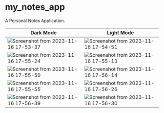 # my_notes_app

A Personal Notes Application.

| Dark Mode                                                                                                                              | Light Mode                          |
| -------------------------------------------------------------------------------------------------------------------------------------- | --------------------------------------------------------------------------------------------------------------------------------------- |
| ![Screenshot from 2023-11-16 17-53-37](https://github.com/rahulbarna00/Notes_app/assets/97344601/7a7b20bf-6370-4721-8f23-64de70a27606) | ![Screenshot from 2023-11-16 17-54-51](https://github.com/rahulbarna00/Notes_app/assets/97344601/39ad9f3d-e555-457a-9430-e728dfa6e9e5) |
| ![Screenshot from 2023-11-16 17-55-24](https://github.com/rahulbarna00/Notes_app/assets/97344601/5757c858-6e4b-4cde-b67c-9061f5282a82) | ![Screenshot from 2023-11-16 17-55-13](https://github.com/rahulbarna00/Notes_app/assets/97344601/0880e1d5-10b7-405b-8785-4c8b22af0eab) |
| ![Screenshot from 2023-11-16 17-55-50](https://github.com/rahulbarna00/Notes_app/assets/97344601/b5c31ee2-9f8a-4410-9005-f9520bef8c58) | ![Screenshot from 2023-11-16 17-56-14](https://github.com/rahulbarna00/Notes_app/assets/97344601/2a87e3a5-96bd-4e55-940d-44cd09448327) |
| ![Screenshot from 2023-11-16 17-55-55](https://github.com/rahulbarna00/Notes_app/assets/97344601/c148c124-a72f-4090-8a73-f4dc7e45a38e) | ![Screenshot from 2023-11-16 17-56-26](https://github.com/rahulbarna00/Notes_app/assets/97344601/44dcc97f-41c8-4129-a106-c99c9b1b9128) |
| ![Screenshot from 2023-11-16 17-56-39](https://github.com/rahulbarna00/Notes_app/assets/97344601/8150fb51-bcea-43be-a9a2-1629bf36b4d2) | ![Screenshot from 2023-11-16 17-56-30](https://github.com/rahulbarna00/Notes_app/assets/97344601/387ea78a-2a4e-467c-b8e7-7c2f1b496964) |
